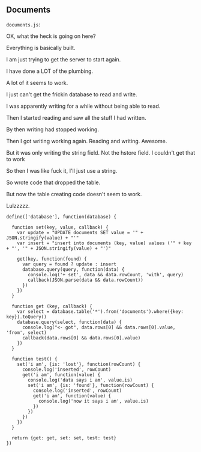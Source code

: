 Documents
---------

`documents.js`:

OK, what the heck is going on here?

Everything is basically built.

I am just trying to get the server to start again.

I have done a LOT of the plumbing.

A lot of it seems to work.

I just can't get the frickin database to read and write.

I was apparently writing for a while without being able to read.

Then I started reading and saw all the stuff I had written.

By then writing had stopped working.

Then I got writing working again. Reading and writing. Awesome.

But it was only writing the string field. Not the hstore field. I couldn't get that to work

So then I was like fuck it, I'll just use a string.

So wrote code that dropped the table.

But now the table creating code doesn't seem to work.

Lulzzzzz.

    define(['database'], function(database) {

      function set(key, value, callback) {
        var update = "UPDATE documents SET value = '" + JSON.stringify(value) + "'"
        var insert = "insert into documents (key, value) values ('" + key + "', '" + JSON.stringify(value) + "')"

        get(key, function(found) {
          var query = found ? update : insert
          database.query(query, function(data) {
            console.log('+ set', data && data.rowCount, 'with', query)
            callback(JSON.parse(data && data.rowCount))
          })
        })
      }

      function get (key, callback) {
        var select = database.table('*').from('documents').where({key: key}).toQuery()
        database.query(select, function(data) {
          console.log("<- got", data.rows[0] && data.rows[0].value, 'from', select)
          callback(data.rows[0] && data.rows[0].value)
        })
      }

      function test() {
        set('i am', {is: 'lost'}, function(rowCount) {
          console.log('inserted', rowCount)
          get('i am', function(value) {
            console.log('data says i am', value.is)
            set('i am', {is: 'found'}, function(rowCount) {
              console.log('inserted', rowCount)
              get('i am', function(value) {
                console.log('now it says i am', value.is)
              })
            })
          })
        })
      }

      return {get: get, set: set, test: test}
    })

